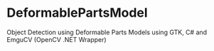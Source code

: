 # DeformablePartsModel
Object Detection using Deformable Parts Models using GTK, C# and EmguCV (OpenCV .NET Wrapper)
